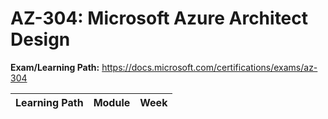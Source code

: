 # AZ-304: Microsoft Azure Architect Design

**Exam/Learning Path:** https://docs.microsoft.com/certifications/exams/az-304

| **Learning Path** | **Module** | **Week** |
|-|-|-|
